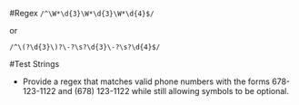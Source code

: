 #Regex
`/^\W*\d{3}\W*\d{3}\W*\d{4}$/`  

or

`/^\(?\d{3}\)?\-?\s?\d{3}\-?\s?\d{4}$/`  

#Test Strings 

- Provide a regex that matches valid phone numbers with the forms 678-123-1122 and (678) 123-1122 while still allowing symbols to be optional.